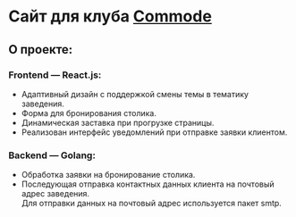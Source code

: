 # Сайт для клуба [Commode](https://foxleren.github.io/commode/)

## О проекте:
### Frontend — React.js:
* Адаптивный дизайн с поддержкой смены темы в тематику заведения.
* Форма для бронирования столика.
* Динамическая заставка при прогрузке страницы.
* Реализован интерфейс уведомлений при отправке заявки клиентом.

### Backend — Golang:
* Обработка заявки на бронирование столика.
* Последующая отправка контактных данных клиента на почтовый адрес заведения.
<br/>Для отправки данных на почтовый адрес используется пакет smtp.
